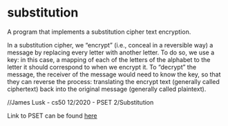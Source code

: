 # substitution
A program that implements a substitution cipher text encryption.

In a substitution cipher, we “encrypt” (i.e., conceal in a reversible way) a message by replacing every letter with another letter. To do so, we use a key: in this case, a mapping of each of the letters of the alphabet to the letter it should correspond to when we encrypt it. To “decrypt” the message, the receiver of the message would need to know the key, so that they can reverse the process: translating the encrypt text (generally called ciphertext) back into the original message (generally called plaintext).

//James Lusk - cs50 12/2020 - PSET 2/Substitution

Link to PSET can be found [here](https://cs50.harvard.edu/x/2020/psets/2/substitution/#:~:text=In%20a%20substitution%20cipher,%20we%20%E2%80%9Cencrypt%E2%80%9D%20(i.e.,%20conceal%20in%20a%20reversible%20way)%20a%20message%20by%20replacing%20every%20letter%20with%20another%20letter.%20To%20do%20so,%20we%20use%20a%20key:%20in%20this%20case,%20a%20mapping%20of%20each%20of%20the%20letters%20of%20the%20alphabet%20to%20the%20letter%20it%20should%20correspond%20to%20when%20we%20encrypt%20it.%20To%20%E2%80%9Cdecrypt%E2%80%9D%20the%20message,%20the%20receiver%20of%20the%20message%20would%20need%20to%20know%20the%20key,%20so%20that%20they%20can%20reverse%20the%20process:%20translating%20the%20encrypt%20text%20(generally%20called%20ciphertext)%20back%20into%20the%20original%20message%20(generally%20called%20plaintext).)
